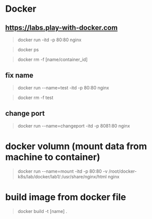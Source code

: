 # Docker 

## https://labs.play-with-docker.com

>docker run -itd -p 80:80 nginx 

>docker ps 

>docker rm -f  [name/container_id]

## fix name 

>docker run --name=test -itd -p 80:80 nginx 

> docker rm -f test

## change port 
> docker run --name=changeport -itd -p 8081:80 nginx 

# docker volumn (mount data from machine to container)
> docker run --name=mount -itd -p 80:80 -v /root/docker-k8s/lab/docker/lab1/:/usr/share/nginx/html nginx 

# build image from docker file 
> docker build -t [name] .
